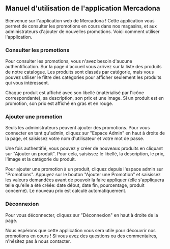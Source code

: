 ##  Manuel d'utilisation de l'application Mercadona

Bienvenue sur l'application web de Mercadona ! Cette application vous permet de consulter les promotions en cours dans nos magasins, et aux administrateurs d'ajouter de nouvelles promotions. Voici comment utiliser l'application.

### Consulter les promotions

Pour consulter les promotions, vous n'avez besoin d'aucune authentification. Sur la page d'accueil vous arrivez sur la liste des produits de notre catalogue. Les produits sont classés par catégorie, mais vous pouvez utiliser le filtre des catégories pour afficher seulement les produits qui vous intéressent.

Chaque produit est affiché avec son libellé (matérialisé par l'icône correspondante), sa description, son prix et une image. Si un produit est en promotion, son prix est affiché en gras et en rouge.

### Ajouter une promotion

Seuls les administrateurs peuvent ajouter des promotions. Pour vous connecter en tant qu'admin, cliquez sur "Espace Admin" en haut à droite de la page, et saisissez votre nom d'utilisateur et votre mot de passe.

Une fois authentifié, vous pouvez y créer de nouveaux produits en cliquant sur "Ajouter un produit". Pour cela, saisissez le libellé, la description, le prix, l'image et la catégorie du produit.

Pour ajouter une promotion à un produit, cliquez depuis l'espace admin sur "Promotions". Appuyez sur le bouton "Ajouter une Promotion" et saisissez les valeurs demandées avant de pouvoir la faire appliquer (elle s'appliquera telle qu'elle a été créée: date début, date fin, pourcentage, produit concerné). Le nouveau prix est calculé automatiquement.

### Déconnexion

Pour vous déconnecter, cliquez sur "Déconnexion" en haut à droite de la page.

Nous espérons que cette application vous sera utile pour découvrir nos promotions en cours ! Si vous avez des questions ou des commentaires, n'hésitez pas à nous contacter.
